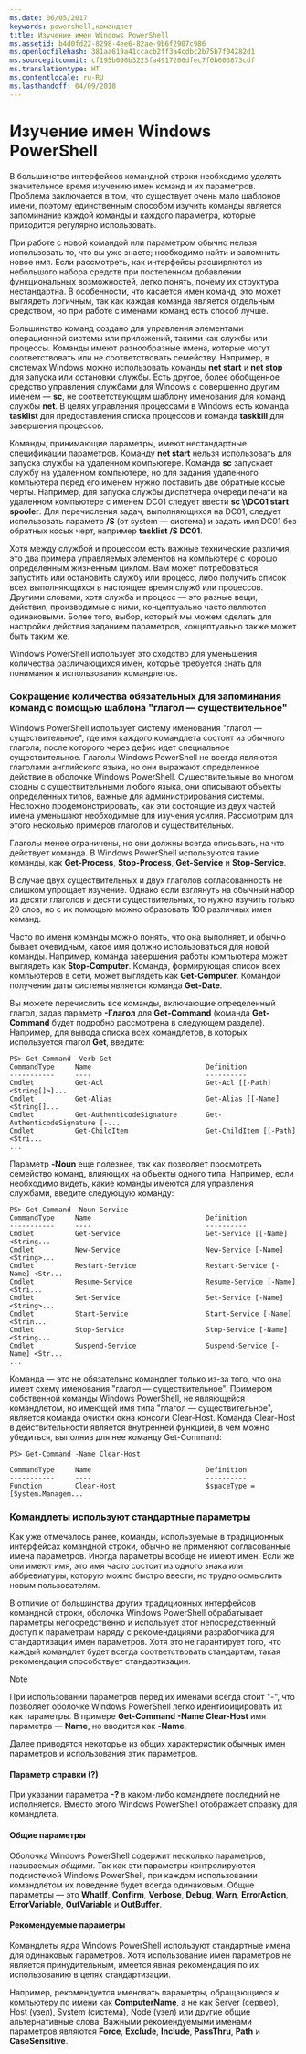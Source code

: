 ```yaml
---
ms.date: 06/05/2017
keywords: powershell,командлет
title: Изучение имен Windows PowerShell
ms.assetid: b4d0fd22-8298-4ee6-82ae-9b6f2907c986
ms.openlocfilehash: 381aa619a41ccacb2ff3a4cdbc2b75b7f04282d1
ms.sourcegitcommit: cf195b090b3223fa4917206dfec7f0b603873cdf
ms.translationtype: HT
ms.contentlocale: ru-RU
ms.lasthandoff: 04/09/2018
---
```

# <a name="learning-windows-powershell-names"></a>Изучение имен Windows PowerShell
В большинстве интерфейсов командной строки необходимо уделять значительное время изучению имен команд и их параметров. Проблема заключается в том, что существует очень мало шаблонов имени, поэтому единственным способом изучить команды является запоминание каждой команды и каждого параметра, которые приходится регулярно использовать.

При работе с новой командой или параметром обычно нельзя использовать то, что вы уже знаете; необходимо найти и запомнить новое имя. Если рассмотреть, как интерфейсы расширяются из небольшого набора средств при постепенном добавлении функциональных возможностей, легко понять, почему их структура нестандартна. В особенности, что касается имен команд, это может выглядеть логичным, так как каждая команда является отдельным средством, но при работе с именами команд есть способ лучше.

Большинство команд создано для управления элементами операционной системы или приложений, такими как службы или процессы. Команды имеют разнообразные имена, которые могут соответствовать или не соответствовать семейству. Например, в системах Windows можно использовать команды **net start** и **net stop** для запуска или остановки службы. Есть другое, более обобщенное средство управления службами для Windows с совершенно другим именем — **sc**, не соответствующим шаблону именования для команд службы **net**. В целях управления процессами в Windows есть команда **tasklist** для предоставления списка процессов и команда **taskkill** для завершения процессов.

Команды, принимающие параметры, имеют нестандартные спецификации параметров. Команду **net start** нельзя использовать для запуска службы на удаленном компьютере. Команда **sc** запускает службу на удаленном компьютере, но для задания удаленного компьютера перед его именем нужно поставить две обратные косые черты. Например, для запуска службы диспетчера очереди печати на удаленном компьютере с именем DC01 следует ввести **sc \\\\DC01 start spooler**. Для перечисления задач, выполняющихся на DC01, следует использовать параметр **/S** (от system — система) и задать имя DC01 без обратных косых черт, например **tasklist /S DC01**.

Хотя между службой и процессом есть важные технические различия, это два примера управляемых элементов на компьютере с хорошо определенным жизненным циклом. Вам может потребоваться запустить или остановить службу или процесс, либо получить список всех выполняющихся в настоящее время служб или процессов. Другими словами, хотя служба и процесс — это разные вещи, действия, производимые с ними, концептуально часто являются одинаковыми. Более того, выбор, который мы можем сделать для настройки действия заданием параметров, концептуально также может быть таким же.

Windows PowerShell использует это сходство для уменьшения количества различающихся имен, которые требуется знать для понимания и использования командлетов.

### <a name="cmdlets-use-verb-noun-names-to-reduce-command-memorization"></a>Сокращение количества обязательных для запоминания команд с помощью шаблона "глагол — существительное"
Windows PowerShell использует систему именования "глагол — существительное", где имя каждого командлета состоит из обычного глагола, после которого через дефис идет специальное существительное. Глаголы Windows PowerShell не всегда являются глаголами английского языка, но они выражают определенное действие в оболочке Windows PowerShell. Существительные во многом сходны с существительными любого языка, они описывают объекты определенных типов, важные для администрирования системы. Несложно продемонстрировать, как эти состоящие из двух частей имена уменьшают необходимые для изучения усилия. Рассмотрим для этого несколько примеров глаголов и существительных.

Глаголы менее ограничены, но они должны всегда описывать, на что действует команда. В Windows PowerShell используются такие команды, как **Get-Process**, **Stop-Process**, **Get-Service** и **Stop-Service**.

В случае двух существительных и двух глаголов согласованность не слишком упрощает изучение. Однако если взглянуть на обычный набор из десяти глаголов и десяти существительных, то нужно изучить только 20 слов, но с их помощью можно образовать 100 различных имен команд.

Часто по имени команды можно понять, что она выполняет, и обычно бывает очевидным, какое имя должно использоваться для новой команды. Например, команда завершения работы компьютера может выглядеть как **Stop-Computer**. Команда, формирующая список всех компьютеров в сети, может выглядеть как **Get-Computer**. Командой получения даты системы является команда **Get-Date**.

Вы можете перечислить все команды, включающие определенный глагол, задав параметр **-Глагол** для **Get-Command** (команда **Get-Command** будет подробно рассмотрена в следующем разделе). Например, для вывода списка всех командлетов, в которых используется глагол **Get**, введите:

```
PS> Get-Command -Verb Get
CommandType     Name                            Definition
-----------     ----                            ----------
Cmdlet          Get-Acl                         Get-Acl [[-Path] <String[]>]...
Cmdlet          Get-Alias                       Get-Alias [[-Name] <String[]...
Cmdlet          Get-AuthenticodeSignature       Get-AuthenticodeSignature [-...
Cmdlet          Get-ChildItem                   Get-ChildItem [[-Path] <Stri...
...
```

Параметр **-Noun** еще полезнее, так как позволяет просмотреть семейство команд, влияющих на объекты одного типа. Например, если необходимо видеть, какие команды имеются для управления службами, введите следующую команду:

```
PS> Get-Command -Noun Service
CommandType     Name                            Definition
-----------     ----                            ----------
Cmdlet          Get-Service                     Get-Service [[-Name] <String...
Cmdlet          New-Service                     New-Service [-Name] <String>...
Cmdlet          Restart-Service                 Restart-Service [-Name] <Str...
Cmdlet          Resume-Service                  Resume-Service [-Name] <Stri...
Cmdlet          Set-Service                     Set-Service [-Name] <String>...
Cmdlet          Start-Service                   Start-Service [-Name] <Strin...
Cmdlet          Stop-Service                    Stop-Service [-Name] <String...
Cmdlet          Suspend-Service                 Suspend-Service [-Name] <Str...
...
```

Команда — это не обязательно командлет только из-за того, что она имеет схему именования "глагол — существительное". Примером собственной команды Windows PowerShell, не являющейся командлетом, но имеющей имя типа "глагол — существительное", является команда очистки окна консоли Clear-Host. Команда Clear-Host в действительности является внутренней функцией, в чем можно убедиться, выполнив для нее команду Get-Command:

```
PS> Get-Command -Name Clear-Host

CommandType     Name                            Definition
-----------     ----                            ----------
Function        Clear-Host                      $spaceType = [System.Managem...
```

### <a name="cmdlets-use-standard-parameters"></a>Командлеты используют стандартные параметры
Как уже отмечалось ранее, команды, используемые в традиционных интерфейсах командной строки, обычно не применяют согласованные имена параметров. Иногда параметры вообще не имеют имен. Если же они имеют имя, это имя часто состоит из одного знака или аббревиатуры, которую можно быстро ввести, но трудно осмыслить новым пользователям.

В отличие от большинства других традиционных интерфейсов командной строки, оболочка Windows PowerShell обрабатывает параметры непосредственно и использует этот непосредственный доступ к параметрам наряду с рекомендациями разработчика для стандартизации имен параметров. Хотя это не гарантирует того, что каждый командлет будет всегда соответствовать стандартам, такая рекомендация способствует стандартизации.

> [!NOTE]
> При использовании параметров перед их именами всегда стоит "-", что позволяет оболочке Windows PowerShell легко идентифицировать их как параметры. В примере **Get-Command -Name Clear-Host** имя параметра — **Name**, но вводится как **-Name**.

Далее приводятся некоторые из общих характеристик обычных имен параметров и использования этих параметров.

#### <a name="the-help-parameter-"></a>Параметр справки (?)
При указании параметра **-?** в каком-либо командлете последний не исполняется. Вместо этого Windows PowerShell отображает справку для командлета.

#### <a name="common-parameters"></a>Общие параметры
Оболочка Windows PowerShell содержит несколько параметров, называемых *общими*. Так как эти параметры контролируются подсистемой Windows PowerShell, при каждом использовании командлетом их поведение будет всегда одинаковым. Общие параметры — это **WhatIf**, **Confirm**, **Verbose**, **Debug**, **Warn**, **ErrorAction**, **ErrorVariable**, **OutVariable** и **OutBuffer**.

#### <a name="suggested-parameters"></a>Рекомендуемые параметры
Командлеты ядра Windows PowerShell используют стандартные имена для одинаковых параметров. Хотя использование имен параметров не является принудительным, имеется явная рекомендация по их использованию в целях стандартизации.

Например, рекомендуется именовать параметры, обращающиеся к компьютеру по имени как **ComputerName**, а не как Server (сервер), Host (узел), System (система), Node (узел) или другие общие альтернативные слова. Важными рекомендуемыми именами параметров являются **Force**, **Exclude**, **Include**, **PassThru**, **Path** и **CaseSensitive**.